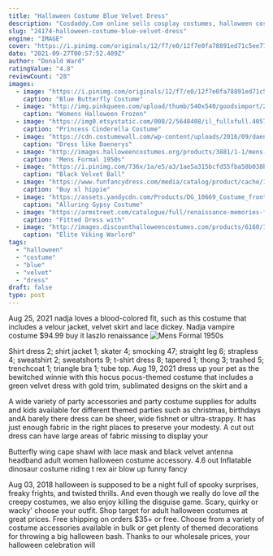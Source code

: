 ```yaml
---
title: "Halloween Costume Blue Velvet Dress"
description: "Cosdaddy.Com online sells cosplay costumes, halloween costumes, doctor who costumes, anime cosplay, and more halloween costumes for kids & adults for sale. Fast shipping."
slug: "24174-halloween-costume-blue-velvet-dress"
engine: "IMAGE"
cover: "https://i.pinimg.com/originals/12/f7/e0/12f7e0fa78891ed71c5ee77b862ee55e.jpg"
date: "2021-09-27T00:57:52.409Z"
author: "Donald Ward"
ratingValue: "4.8"
reviewCount: "28"
images:
  - image: "https://i.pinimg.com/originals/12/f7/e0/12f7e0fa78891ed71c5ee77b862ee55e.jpg"
    caption: "Blue Butterfly Costume"
  - image: "http://img.pinkqueen.com/upload/thumb/540x540/goodsimport/2014-09/PHC0720BE_1.jpg"
    caption: "Womens Halloween Frozen"
  - image: "https://img0.etsystatic.com/008/2/5648408/il_fullxfull.405712188_dm7w.jpg"
    caption: "Princess Cinderella Costume"
  - image: "https://cdn.costumewall.com/wp-content/uploads/2016/09/daenerys-targaryen-cosplay-6.jpg"
    caption: "Dress like Daenerys"
  - image: "http://images.halloweencostumes.org/products/3881/1-1/mens-formal-1950s-costume.jpg"
    caption: "Mens Formal 1950s"
  - image: "https://i.pinimg.com/736x/1a/e5/a3/1ae5a315bcfd55fba58b038bdb01d241.jpg"
    caption: "Black Velvet Ball"
  - image: "https://www.funfancydress.com/media/catalog/product/cache/1/image/1200x/040ec09b1e35df139433887a97daa66f/S/A/SANC_3171.jpg"
    caption: "Buy xl hippie"
  - image: "https://assets.yandycdn.com/Products/DG_10669_Costume_front_2017COSTUME.jpg"
    caption: "Alluring Gypsy Costume"
  - image: "https://armstreet.com/catalogue/full/renaissance-memories-fitted-dress-with-velvet.jpg"
    caption: "Fitted Dress with"
  - image: "http://images.discounthalloweencostumes.com/products/6160/1-1/elite-viking-warlord-costume.jpg"
    caption: "Elite Viking Warlord"
tags:
  - "halloween"
  - "costume"
  - "blue"
  - "velvet"
  - "dress"
draft: false
type: post
---
```


Aug 25, 2021 nadja loves a blood-colored fit, such as this costume that includes a velour jacket, velvet skirt and lace dickey. Nadja vampire costume $94.99 buy it laszlo renaissance
![Mens Formal 1950s](http://images.halloweencostumes.org/products/3881/1-1/mens-formal-1950s-costume.jpg "Mens Formal 1950s")

Shirt dress 2; shirt jacket 1; skater 4; smocking 47; straight leg 6; strapless 4; sweatshirt 2; sweatshorts 9; t-shirt dress 8; tapered 1; thong 3; trashed 5; trenchcoat 1; triangle bra 1; tube top. Aug 19, 2021 dress up your pet as the bewitched winnie with this hocus pocus-themed costume that includes a green velvet dress with gold trim, sublimated designs on the skirt and a
<!--inArticleAds-->

<!--galleryOne-->

A wide variety of party accessories and party costume supplies for adults and kids available for different themed parties such as christmas, birthdays andA barely there dress can be sheer, wide fishnet or ultra-strappy. It has just enough fabric in the right places to preserve your modesty. A cut out dress can have large areas of fabric missing to display your
<!--inArticleAds-->

<!--galleryTwo-->

Butterfly wing cape shawl with lace mask and black velvet antenna headband adult women halloween costume accessory. 4.6 out  Inflatable dinosaur costume riding t rex air blow up funny fancy
<!--galleryThree-->

Aug 03, 2018 halloween is supposed to be a night full of spooky surprises, freaky frights, and twisted thrills. And even though we really do love *all* the creepy costumes, we also enjoy killing the disguise game. Scary, quirky or wacky' choose your outfit. Shop target for adult halloween costumes at great prices. Free shipping on orders $35+ or free. Choose from a variety of costume accessories available in bulk or get plenty of themed decorations for throwing a big halloween bash. Thanks to our wholesale prices, your halloween celebration will